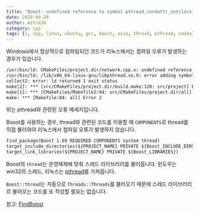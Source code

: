 ```yaml
---
title: "Boost: undefined reference to symbol pthread_condattr_setclock"
date: 2020-09-28
author: Astro36
category: cpp
tags: [c, cpp, linux, ubuntu, gcc, boost, asio, thread, pthread, cmake]
---
```


Windows에서 정상적으로 컴파일되던 코드가 리눅스에서는 컴파일 오류가 발생하는 경우가 있습니다.

```txt
/usr/bin/ld: CMakeFiles/project.dir/network.cpp.o: undefined reference to symbol 'pthread_condattr_setclock@@GLIBC_2.3.3'
/usr/bin/ld: /lib/x86_64-linux-gnu/libpthread.so.0: error adding symbols: DSO missing from command line
collect2: error: ld returned 1 exit status
make[2]: *** [src/CMakeFiles/project.dir/build.make:120: src/project] Error 1
make[1]: *** [CMakeFiles/Makefile2:94: src/CMakeFiles/project.dir/all] Error 2
make: *** [Makefile:84: all] Error 2
```

위는 pthread와 관련된 오류 메세지입니다.

Boost를 사용하는 경우, thread와 관련된 코드를 이용할 때 `COMPONENTS`로 thread를 직접 불러와야 리눅스에서 컴파일 오류가 발생하지 않습니다.

```txt
find_package(Boost 1.69 REQUIRED COMPONENTS system thread)
target_include_directories(${PROJECT_NAME} PRIVATE ${Boost_INCLUDE_DIRS})
target_link_libraries(${PROJECT_NAME} PRIVATE ${Boost_LIBRARIES})
```

Boost의 `thread`는 운영체제에 맞춰 스레드 라이브러리를 불러옵니다.
윈도우는 win32의 스레드, 리눅스는 [pthread](https://ko.wikipedia.org/wiki/POSIX_스레드)를 가져옵니다.

`Boost::thread`는 자동으로 `Threads::Threads`를 불러오기 때문에 스레드 라이브러리르 불러오는 코드를 또 작성할 필요는 없습니다.

참고: [FindBoost](https://github.com/Kitware/CMake/blob/master/Modules/FindBoost.cmake)
